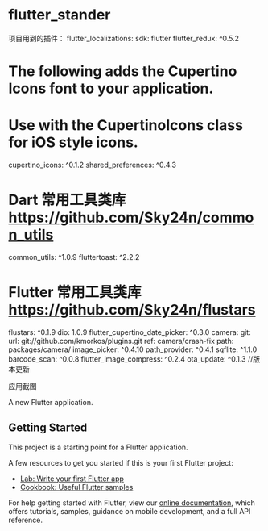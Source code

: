 # flutter_stander

项目用到的插件：
 flutter_localizations:
    sdk: flutter
  flutter_redux: ^0.5.2
  # The following adds the Cupertino Icons font to your application.
  # Use with the CupertinoIcons class for iOS style icons.
  cupertino_icons: ^0.1.2
  shared_preferences: ^0.4.3
 # Dart 常用工具类库 https://github.com/Sky24n/common_utils
  common_utils: ^1.0.9
  fluttertoast: ^2.2.2
   # Flutter 常用工具类库 https://github.com/Sky24n/flustars
  flustars: ^0.1.9
  dio: 1.0.9
  flutter_cupertino_date_picker: ^0.3.0
  camera:
      git:
       url: git://github.com/kmorkos/plugins.git
       ref: camera/crash-fix
       path: packages/camera/
  image_picker: ^0.4.10
  path_provider: ^0.4.1
  sqflite: ^1.1.0
  barcode_scan: ^0.0.8
  flutter_image_compress: ^0.2.4
  ota_update: ^0.1.3 //版本更新

应用截图


A new Flutter application.

## Getting Started

This project is a starting point for a Flutter application.

A few resources to get you started if this is your first Flutter project:

- [Lab: Write your first Flutter app](https://flutter.io/docs/get-started/codelab)
- [Cookbook: Useful Flutter samples](https://flutter.io/docs/cookbook)

For help getting started with Flutter, view our 
[online documentation](https://flutter.io/docs), which offers tutorials, 
samples, guidance on mobile development, and a full API reference.
